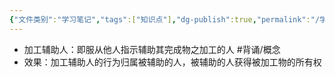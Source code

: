 ```yaml
---
{"文件类别":"学习笔记","tags":["知识点"],"dg-publish":true,"permalink":"/学习笔记/知识点cheese/加工辅助人/","dgPassFrontmatter":true,"created":"2024-07-30T12:07:34.933+08:00","updated":"2024-09-11T12:08:42.563+08:00"}
---
```


- 加工辅助人：即服从他人指示辅助其完成物之加工的人 #背诵/概念 
- 效果：加工辅助人的行为归属被辅助的人，被辅助的人获得被加工物的所有权